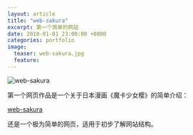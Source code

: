 ```yaml
---
layout: article
title: "web-sakura"
excerpt: 第一个简单的网站
date: 2018-01-01 23:00:00 +0800
categories: portfolio
image: 
  teaser: web-sakura.jpg
  feature: 
---
```

![web-sakura](https://chenie233.github.io/images/web-sakura.jpg)

第一个网页作品是一个关于日本漫画《魔卡少女樱》的简单介绍：

[web-sakura](https://chenie233.github.io/portfolio/web-sakura/index.html)

还是一个极为简单的网页，适用于初步了解网站结构。
